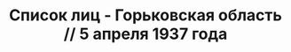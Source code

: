 ---
title: Список лиц - Горьковская область // 5 апреля 1937 года
description: РГАСПИ, ф.17, т.1, оп.171, дело 409, лист 86
images:
- /disk/pictures/v01/17-171-409-086.jpg
- /disk/pictures/v01/17-171-409-087.jpg
- /disk/pictures/v01/17-171-409-088.jpg
- /disk/pictures/v01/17-171-409-089.jpg
- /disk/pictures/v01/17-171-409-090.jpg
---